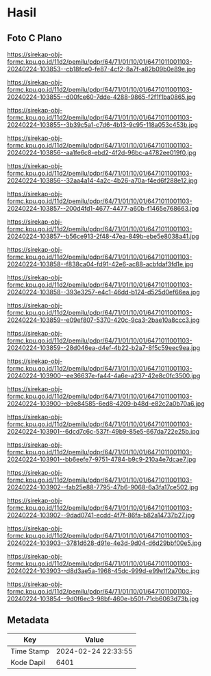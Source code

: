 # Hasil

## Foto C Plano

https://sirekap-obj-formc.kpu.go.id/11d2/pemilu/pdpr/64/71/01/10/01/6471011001103-20240224-103853--cb18fce0-fe87-4cf2-8a7f-a82b09b0e89e.jpg

https://sirekap-obj-formc.kpu.go.id/11d2/pemilu/pdpr/64/71/01/10/01/6471011001103-20240224-103855--d00fce60-7dde-4288-9865-f2f1f1ba0865.jpg

https://sirekap-obj-formc.kpu.go.id/11d2/pemilu/pdpr/64/71/01/10/01/6471011001103-20240224-103855--3b39c5a1-c7d6-4b13-9c95-118a053c453b.jpg

https://sirekap-obj-formc.kpu.go.id/11d2/pemilu/pdpr/64/71/01/10/01/6471011001103-20240224-103856--aa1fe6c8-ebd2-4f2d-96bc-a4782ee019f0.jpg

https://sirekap-obj-formc.kpu.go.id/11d2/pemilu/pdpr/64/71/01/10/01/6471011001103-20240224-103856--32aa4a14-4a2c-4b26-a70a-f4ed6f288e12.jpg

https://sirekap-obj-formc.kpu.go.id/11d2/pemilu/pdpr/64/71/01/10/01/6471011001103-20240224-103857--200d4fd1-4677-4477-a60b-f1465e768663.jpg

https://sirekap-obj-formc.kpu.go.id/11d2/pemilu/pdpr/64/71/01/10/01/6471011001103-20240224-103857--b56ce913-2f48-47ea-849b-ebe5e8038a41.jpg

https://sirekap-obj-formc.kpu.go.id/11d2/pemilu/pdpr/64/71/01/10/01/6471011001103-20240224-103858--f838ca04-fd91-42e6-ac88-acbfdaf3fd1e.jpg

https://sirekap-obj-formc.kpu.go.id/11d2/pemilu/pdpr/64/71/01/10/01/6471011001103-20240224-103858--393e3257-e4c1-46dd-b124-d525d0ef66ea.jpg

https://sirekap-obj-formc.kpu.go.id/11d2/pemilu/pdpr/64/71/01/10/01/6471011001103-20240224-103859--e09ef807-5370-420c-9ca3-2bae10a8ccc3.jpg

https://sirekap-obj-formc.kpu.go.id/11d2/pemilu/pdpr/64/71/01/10/01/6471011001103-20240224-103859--28d046ea-d4ef-4b22-b2a7-8f5c59eec9ea.jpg

https://sirekap-obj-formc.kpu.go.id/11d2/pemilu/pdpr/64/71/01/10/01/6471011001103-20240224-103900--ee36637e-fa44-4a6e-a237-42e8c0fc3500.jpg

https://sirekap-obj-formc.kpu.go.id/11d2/pemilu/pdpr/64/71/01/10/01/6471011001103-20240224-103900--b9e84585-6ed8-4209-b48d-e82c2a0b70a6.jpg

https://sirekap-obj-formc.kpu.go.id/11d2/pemilu/pdpr/64/71/01/10/01/6471011001103-20240224-103901--6dcd7c6c-537f-49b9-85e5-667da722e25b.jpg

https://sirekap-obj-formc.kpu.go.id/11d2/pemilu/pdpr/64/71/01/10/01/6471011001103-20240224-103901--bb6eefe7-9751-4784-b9c9-210a4e7dcae7.jpg

https://sirekap-obj-formc.kpu.go.id/11d2/pemilu/pdpr/64/71/01/10/01/6471011001103-20240224-103902--fab25e88-7795-47b6-9068-6a3fa17ce502.jpg

https://sirekap-obj-formc.kpu.go.id/11d2/pemilu/pdpr/64/71/01/10/01/6471011001103-20240224-103902--9dad0741-ecdd-4f7f-86fa-b82a14737b27.jpg

https://sirekap-obj-formc.kpu.go.id/11d2/pemilu/pdpr/64/71/01/10/01/6471011001103-20240224-103903--3781d628-d91e-4e3d-9d04-d6d29bbf00e5.jpg

https://sirekap-obj-formc.kpu.go.id/11d2/pemilu/pdpr/64/71/01/10/01/6471011001103-20240224-103903--d8d3ae5a-1968-45dc-999d-e99e1f2a70bc.jpg

https://sirekap-obj-formc.kpu.go.id/11d2/pemilu/pdpr/64/71/01/10/01/6471011001103-20240224-103854--9d0f6ec3-98bf-460e-b50f-71cb6063d73b.jpg


## Metadata

| Key        | Value               |
| ---------- | ------------------- |
| Time Stamp | 2024-02-24 22:33:55 |
| Kode Dapil | 6401                |



